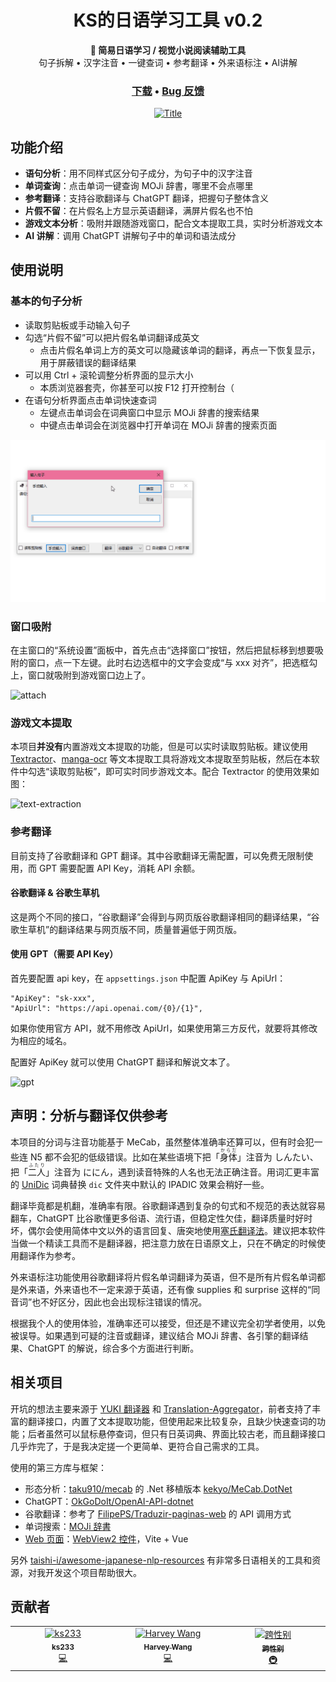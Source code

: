 <h1 align="center">KS的日语学习工具 v0.2</h1>
<div align="center">
    <strong>📖 简易日语学习 / 视觉小说阅读辅助工具</strong>
    <br />
    <span>句子拆解 • 汉字注音 • 一键查词 • 参考翻译 • 外来语标注 • AI讲解</span>
</div> 
<h3 align="center">
    <a href="https://github.com/ks233/ja-learner/releases">下载</a><span> • </span><a href="https://github.com/ks233/ja-learner/issues">Bug 反馈</a>
</h3>
<div align="center">
    <a href="https://github.com/ks233/ja-learner">
        <img src="README/title.png" alt="Title" >
    </a>
</div>


## 功能介绍

* **语句分析**：用不同样式区分句子成分，为句子中的汉字注音
* **单词查询**：点击单词一键查询 MOJi 辞書，哪里不会点哪里
* **参考翻译**：支持谷歌翻译与 ChatGPT 翻译，把握句子整体含义
* **片假不留**：在片假名上方显示英语翻译，满屏片假名也不怕
* **游戏文本分析**：吸附并跟随游戏窗口，配合文本提取工具，实时分析游戏文本
* **AI 讲解**：调用 ChatGPT 讲解句子中的单词和语法成分


## 使用说明

### 基本的句子分析  

* 读取剪贴板或手动输入句子
* 勾选“片假不留”可以把片假名单词翻译成英文
  * 点击片假名单词上方的英文可以隐藏该单词的翻译，再点一下恢复显示，用于屏蔽错误的翻译结果
* 可以用 Ctrl + 滚轮调整分析界面的显示大小
  * 本质浏览器套壳，你甚至可以按 F12 打开控制台（
* 在语句分析界面点击单词快速查词
  * 左键点击单词会在词典窗口中显示 MOJi 辞書的搜索结果
  * 中键点击单词会在浏览器中打开单词在 MOJi 辞書的搜索页面

![demo](README/demo.gif)


### 窗口吸附

在主窗口的“系统设置”面板中，首先点击“选择窗口”按钮，然后把鼠标移到想要吸附的窗口，点一下左键。此时右边选框中的文字会变成“与 xxx 对齐”，把选框勾上，窗口就吸附到游戏窗口边上了。

![attach](README/attach.gif)

### 游戏文本提取

本项目**并没有**内置游戏文本提取的功能，但是可以实时读取剪贴板。建议使用 [Textractor](https://github.com/Artikash/Textractor)、[manga-ocr](https://github.com/kha-white/manga-ocr) 等文本提取工具将游戏文本提取至剪贴板，然后在本软件中勾选“读取剪贴板”，即可实时同步游戏文本。配合 Textractor 的使用效果如图：

![text-extraction](README/text-extraction.gif)

### 参考翻译

目前支持了谷歌翻译和 GPT 翻译。其中谷歌翻译无需配置，可以免费无限制使用，而 GPT 需要配置 API Key，消耗 API 余额。

#### 谷歌翻译 & 谷歌生草机

这是两个不同的接口，“谷歌翻译”会得到与网页版谷歌翻译相同的翻译结果，“谷歌生草机”的翻译结果与网页版不同，质量普遍低于网页版。

#### 使用 GPT（需要 API Key）

首先要配置 api key，在 `appsettings.json` 中配置 ApiKey 与 ApiUrl：

```
"ApiKey": "sk-xxx",
"ApiUrl": "https://api.openai.com/{0}/{1}",
```

如果你使用官方 API，就不用修改 ApiUrl，如果使用第三方反代，就要将其修改为相应的域名。

配置好 ApiKey 就可以使用 ChatGPT 翻译和解说文本了。

![gpt](README/gpt.gif)

## 声明：分析与翻译仅供参考

本项目的分词与注音功能基于 MeCab，虽然整体准确率还算可以，但有时会犯一些连 N5 都不会犯的低级错误。比如在某些语境下把「<ruby>身体<rt>からだ</rt></ruby>」注音为 しんたい、把「<ruby>二人<rt>ふたり</rt></ruby>」注音为 ににん，遇到读音特殊的人名也无法正确注音。用词汇更丰富的 [UniDic](https://clrd.ninjal.ac.jp/unidic/) 词典替换 `dic` 文件夹中默认的 IPADIC 效果会稍好一些。

翻译毕竟都是机翻，准确率有限。谷歌翻译遇到复杂的句式和不规范的表达就容易翻车，ChatGPT 比谷歌懂更多俗语、流行语，但稳定性欠佳，翻译质量时好时坏，偶尔会使用简体中文以外的语言回复、唐突地使用[塞氏翻译法](https://zh.moegirl.org.cn/zh-hans/塞氏翻译法)。建议把本软件当做一个精读工具而不是翻译器，把注意力放在日语原文上，只在不确定的时候使用翻译作为参考。

外来语标注功能使用谷歌翻译将片假名单词翻译为英语，但不是所有片假名单词都是外来语，外来语也不一定来源于英语，还有像 supplies 和 surprise 这样的“同音词”也不好区分，因此也会出现标注错误的情况。

根据我个人的使用体验，准确率还可以接受，但还是不建议完全初学者使用，以免被误导。如果遇到可疑的注音或翻译，建议结合 MOJi 辞書、各引擎的翻译结果、ChatGPT 的解说，综合多个方面进行判断。

## 相关项目

开坑的想法主要来源于 [YUKI 翻译器](https://github.com/project-yuki/YUKI) 和 [Translation-Aggregator](https://github.com/Translation-Aggregator/Translation-Aggregator)，前者支持了丰富的翻译接口，内置了文本提取功能，但使用起来比较复杂，且缺少快速查词的功能；后者虽然可以鼠标悬停查词，但只有日英词典、界面比较古老，而且翻译接口几乎炸完了，于是我决定搓一个更简单、更符合自己需求的工具。

使用的第三方库与框架：

* 形态分析：[taku910/mecab](https://github.com/taku910/mecab) 的 .Net 移植版本 [kekyo/MeCab.DotNet](https://github.com/kekyo/MeCab.DotNet)
* ChatGPT：[OkGoDoIt/OpenAI-API-dotnet](https://github.com/OkGoDoIt/OpenAI-API-dotnet)
* 谷歌翻译：参考了 [FilipePS/Traduzir-paginas-web](https://github.com/FilipePS/Traduzir-paginas-web) 的 API 调用方式
* 单词搜索：[MOJi 辞書](https://www.mojidict.com/)
* [Web 页面](https://github.com/ks233/ja-learner-webview)：[WebView2 控件](https://www.nuget.org/packages/Microsoft.Web.WebView2)，Vite + Vue

另外 [taishi-i/awesome-japanese-nlp-resources](https://github.com/taishi-i/awesome-japanese-nlp-resources) 有非常多日语相关的工具和资源，对我开发这个项目帮助很大。

## 贡献者

<!-- ALL-CONTRIBUTORS-LIST:START - Do not remove or modify this section -->
<!-- prettier-ignore-start -->
<!-- markdownlint-disable -->
<table>
  <tbody>
    <tr>
      <td align="center" valign="top" width="14.28%"><a href="https://ks233.github.io/"><img src="https://avatars.githubusercontent.com/u/38981529?v=4?s=100" width="100px;" alt="ks233"/><br /><sub><b>ks233</b></sub></a><br /><a href="#code-ks233" title="Code">💻</a></td>
      <td align="center" valign="top" width="14.28%"><a href="https://github.com/shaka0919"><img src="https://avatars.githubusercontent.com/u/17539962?v=4?s=100" width="100px;" alt="Harvey Wang"/><br /><sub><b>Harvey Wang</b></sub></a><br /><a href="#code-shaka0919" title="Code">💻</a></td>
      <td align="center" valign="top" width="14.28%"><a href="http://lgbt.sh"><img src="https://avatars.githubusercontent.com/u/38471793?v=4?s=100" width="100px;" alt="跨性别"/><br /><sub><b>跨性别</b></sub></a><br /><a href="#infra-ly-nld" title="Infrastructure (Hosting, Build-Tools, etc)">🚇</a></td>
    </tr>
  </tbody>
</table>

<!-- markdownlint-restore -->
<!-- prettier-ignore-end -->

<!-- ALL-CONTRIBUTORS-LIST:END -->
